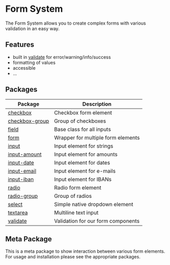 # Form System

[//]: # 'AUTO INSERT HEADER PREPUBLISH'

The Form System allows you to create complex forms with various validation in an easy way.

## Features
- built in [validate](../validate) for error/warning/info/success
- formatting of values
- accessible
- ...

## Packages

| Package                             | Description                        |
| ----------------------------------- | ---------------------------------- |
| [checkbox](../checkbox)             | Checkbox form element              |
| [checkbox-group](../checkbox-group) | Group of checkboxes                |
| [field](../field)                   | Base class for all inputs          |
| [form](../form)                     | Wrapper for multiple form elements |
| [input](../input)                   | Input element for strings          |
| [input-amount](../input-amount)     | Input element for amounts          |
| [input-date](../input-date)         | Input element for dates            |
| [input-email](../input-email)       | Input element for e-mails          |
| [input-iban](../input-iban)         | Input element for IBANs            |
| [radio](../radio)                   | Radio form element                 |
| [radio-group](../radio-group)       | Group of radios                    |
| [select](../select)                 | Simple native dropdown element     |
| [textarea](../textarea)             | Multiline text input               |
| [validate](../validate)             | Validation for our form components |

## Meta Package

This is a meta package to show interaction between various form elements.
For usage and installation please see the appropriate packages.
